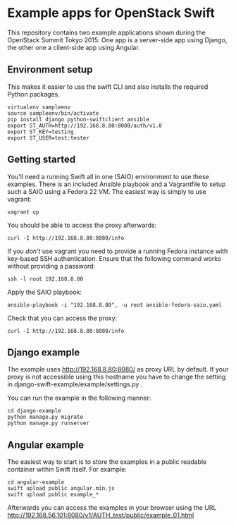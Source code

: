 Example apps for OpenStack Swift
================================

This repository contains two example applications shown during the OpenStack
Summit Tokyo 2015. One app is a server-side app using Django, the other one a
client-side app using Angular.

Environment setup
-----------------

This makes it easier to use the swift CLI and also installs the required Python
packages.

	virtualenv sampleenv
	source sampleenv/bin/activate
	pip install django python-swiftclient ansible
	export ST_AUTH=http://192.168.8.80:8080/auth/v1.0
	export ST_KEY=testing
	export ST_USER=test:tester

Getting started
---------------
You'll need a running Swift all in one (SAIO) environment to use these examples.
There is an included Ansible playbook and a Vagrantfile to setup such a SAIO
using a Fedora 22 VM. The easiest way is simply to use vagrant:

    vagrant up

You should be able to access the proxy afterwards:

    curl -I http://192.168.8.80:8080/info

If you _don't_ use vagrant you need to provide a running Fedora instance with
key-based SSH authentication. Ensure that the following command works without
providing a password:

    ssh -l root 192.168.8.80

Apply the SAIO playbook:

    ansible-playbook -i "192.168.8.80", -u root ansible-fedora-saio.yaml

Check that you can access the proxy:

    curl -I http://192.168.8.80:8080/info


Django example
--------------

The example uses http://192.168.8.80:8080/ as proxy URL by default. If your proxy is not
accessible using this hostname you have to change the setting in
django-swift-example/example/settings.py .

You can run the example in the following manner:

    cd django-example
    python manage.py migrate
    python manage.py runserver


Angular example
---------------
The easiest way to start is to store the examples in a public readable container
within Swift itself. For example:

    cd angular-example
    swift upload public angular.min.js
    swift upload public example_*

Afterwards you can access the examples in your browser using the URL
http://192.168.56.101:8080/v1/AUTH_test/public/example_01.html
